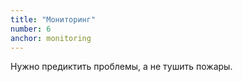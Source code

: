 ```yaml
---
title: "Мониторинг"
number: 6
anchor: monitoring
---
```


Нужно предиктить проблемы, а не тушить пожары.